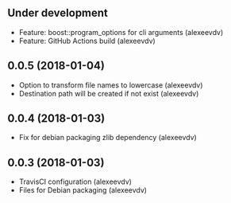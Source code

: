 Under development
-----------------------
- Feature: boost::program_options for cli arguments (alexeevdv)
- Feature: GitHub Actions build (alexeevdv) 

0.0.5 (2018-01-04)
-----------------------
- Option to transform file names to lowercase (alexeevdv)
- Destination path will be created if not exist (alexeevdv)

0.0.4 (2018-01-03)
-----------------------
- Fix for debian packaging zlib dependency (alexeevdv)

0.0.3 (2018-01-03)
-----------------------
- TravisCI configuration (alexeevdv)
- Files for Debian packaging (alexeevdv)
